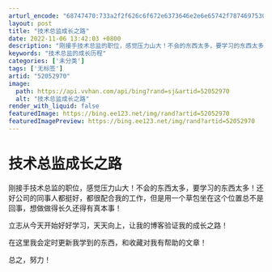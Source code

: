 ```yaml
---
arturl_encode: "68747470:733a2f2f626c6f672e6373646e2e6e65742f78746975303035:2f61727469636c652f64657461696c732f3532303532393730"
layout: post
title: "技术总监成长之路"
date: 2022-11-06 13:42:03 +0800
description: "刚接手技术总监的职位，感觉压力山大！不会的东西太多，要学习的东西太多！还好公司的同事人都挺好，都很配"
keywords: "技术总监的成长历程"
categories: ['未分类']
tags: ['无标签']
artid: "52052970"
image:
  path: https://api.vvhan.com/api/bing?rand=sj&artid=52052970
  alt: "技术总监成长之路"
render_with_liquid: false
featuredImage: https://bing.ee123.net/img/rand?artid=52052970
featuredImagePreview: https://bing.ee123.net/img/rand?artid=52052970
---
```


# 技术总监成长之路

刚接手技术总监的职位，感觉压力山大！不会的东西太多，要学习的东西太多！还好公司的同事人都挺好，都很配合我的工作，但是用一个草包坐在这个位置总不是回事，想做做得长久还得有真本事！

立志从今天开始好好学习，天天向上，让我的博客验证我的成长之路！

在这里我会定时更新我学到的东西，和收藏对我有帮助的文章！

总之，努力！